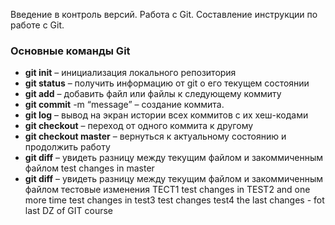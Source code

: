 Введение в контроль версий. Работа с Git. Составление инструкции по работе с Git.
### Основные команды Git 
*  **git init** – инициализация локального репозитория 
* **git status** – получить информацию от git о его текущем состоянии 
* **git add** – добавить файл или файлы к следующему коммиту 
* **git commit** -m “message” – создание коммита. 
* **git log** – вывод на экран истории всех коммитов с их хеш-кодами 
* **git checkout** – переход от одного коммита к другому 
* **git checkout master** – вернуться к актуальному состоянию и продолжить работу 
* **git diff** – увидеть разницу между текущим файлом и закоммиченным файлом
test changes in master
* **git diff** – увидеть разницу между текущим файлом и закоммиченным файлом 
тестовые изменения ТЕСТ1
test changes in TEST2
and one more time
test changes in test3
test changes test4
the last changes - fot last DZ of GIT course
